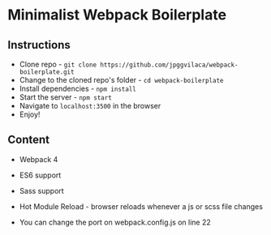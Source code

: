 # Minimalist Webpack Boilerplate

## Instructions

* Clone repo - `git clone https://github.com/jpggvilaca/webpack-boilerplate.git`
* Change to the cloned repo's folder - `cd webpack-boilerplate`
* Install dependencies - `npm install`
* Start the server - `npm start`
* Navigate to `localhost:3500` in the browser
* Enjoy!

## Content

* Webpack 4
* ES6 support
* Sass support
* Hot Module Reload - browser reloads whenever a js or scss file changes

* You can change the port on webpack.config.js on line 22
